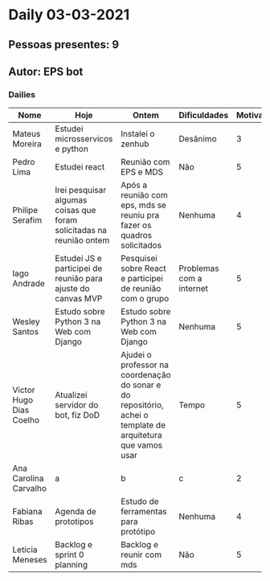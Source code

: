 # Daily 03-03-2021

## Pessoas presentes: 9

## Autor: EPS bot

### Dailies

|Nome | Hoje| Ontem| Dificuldades|Motivação|
| --- | --- | --- | --- |---|
|Mateus Moreira|Estudei microsservicos e python|Instalei o zenhub|Desânimo|3|
|Pedro Lima|Estudei react|Reunião com EPS e MDS|Não|5|
|Philipe Serafim|Irei pesquisar algumas coisas que foram solicitadas na reunião ontem|Após a reunião com eps, mds se reuniu pra fazer os quadros solicitados|Nenhuma|4|
|Iago Andrade|Estudei JS e participei de reunião para ajuste do canvas MVP|Pesquisei sobre React e participei de reunião com o grupo|Problemas com a internet|5|
|Wesley Santos|Estudo sobre Python 3 na Web com Django|Estudo sobre Python 3 na Web com Django|Nenhuma|5|
|Victor Hugo Dias Coelho|Atualizei servidor do bot, fiz DoD|Ajudei o professor na coordenação do sonar e do repositório, achei o template de arquitetura que vamos usar|Tempo|5|
|Ana Carolina Carvalho|a|b|c|2|
|Fabiana Ribas|Agenda de prototipos|Estudo de ferramentas para protótipo|Nenhuma|4|
|Letícia Meneses|Backlog e sprint 0 planning|Backlog e reunir com mds|Não|5|

